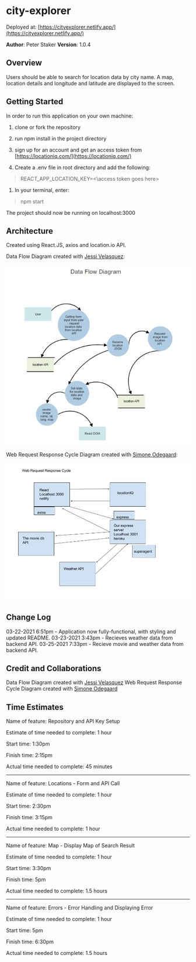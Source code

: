 # city-explorer

Deployed at: [https://cityexplorer.netlify.app/](https://cityexplorer.netlify.app/)

**Author**: Peter Staker
**Version**: 1.0.4

## Overview

Users should be able to search for location data by city name. A map, location details and longitude and latitude are displayed to the screen.

## Getting Started

In order to run this application on your own machine:

1. clone or fork the repository

1. run npm install in the project directory

1. sign up for an account and get an access token from [https://locationiq.com/](https://locationiq.com/)

1. Create a .env file in root directory and add the following:

> REACT_APP_LOCATION_KEY=<\access token goes here>

1. In your terminal, enter:

> npm start

The project should now be running on localhost:3000

## Architecture

Created using React.JS, axios and location.io API.

Data Flow Diagram created with [Jessi Velasquez](https://github.com/JessiVelazquez):

![DFD](src/dataflow.png)

Web Request Response Cycle Diagram created with [Simone Odegaard](https://github.com/SimoneOdegard):

![WRRC](src/WRRC.png)

## Change Log

03-22-2021 6:51pm - Application now fully-functional, with styling and updated README.
03-23-2021 3:43pm - Recieves weather data from backend API.
03-25-2021 7:33pm - Recieve movie and weather data from backend API.

## Credit and Collaborations

Data Flow Diagram created with [Jessi Velasquez](https://github.com/JessiVelazquez)
Web Request Response Cycle Diagram created with [Simone Odegaard](https://github.com/SimoneOdegard)

## Time Estimates

Name of feature: Repository and API Key Setup

Estimate of time needed to complete: 1 hour

Start time: 1:30pm

Finish time: 2:15pm

Actual time needed to complete: 45 minutes

***

Name of feature: Locations - Form and API Call

Estimate of time needed to complete: 1 hour

Start time: 2:30pm

Finish time: 3:15pm

Actual time needed to complete: 1 hour

***

Name of feature: Map - Display Map of Search Result

Estimate of time needed to complete: 1 hour

Start time: 3:30pm

Finish time: 5pm

Actual time needed to complete: 1.5 hours

***

Name of feature: Errors - Error Handling and Displaying Error

Estimate of time needed to complete: 1 hour

Start time: 5pm

Finish time: 6:30pm

Actual time needed to complete: 1.5 hours
